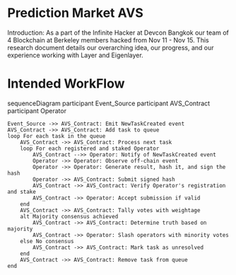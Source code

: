 # Prediction Market AVS 
Introduction:
As a part of the Infinite Hacker at Devcon Bangkok our team of 4 Blockchain at Berkeley members hacked from Nov 11 - Nov 15. This research document details our overarching idea, our progress, and our experience working with Layer and Eigenlayer.


# Intended WorkFlow

 sequenceDiagram
    participant Event_Source
    participant AVS_Contract
    participant Operator

    Event_Source ->> AVS_Contract: Emit NewTaskCreated event
    AVS_Contract ->> AVS_Contract: Add task to queue
    loop For each task in the queue
        AVS_Contract ->> AVS_Contract: Process next task
        loop For each registered and staked Operator
            AVS_Contract -->> Operator: Notify of NewTaskCreated event
            Operator ->> Operator: Observe off-chain event
            Operator ->> Operator: Generate result, hash it, and sign the hash
            Operator ->> AVS_Contract: Submit signed hash
            AVS_Contract ->> AVS_Contract: Verify Operator's registration and stake
            AVS_Contract ->> Operator: Accept submission if valid
        end
        AVS_Contract ->> AVS_Contract: Tally votes with weightage
        alt Majority consensus achieved
            AVS_Contract ->> AVS_Contract: Determine truth based on majority
            AVS_Contract ->> Operator: Slash operators with minority votes
        else No consensus
            AVS_Contract ->> AVS_Contract: Mark task as unresolved
        end
        AVS_Contract ->> AVS_Contract: Remove task from queue
    end


